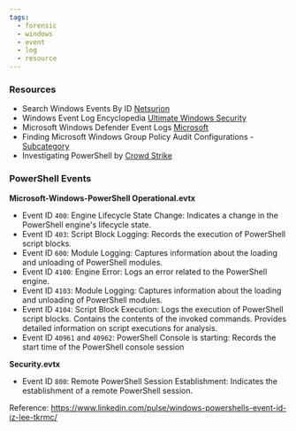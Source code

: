 ```yaml
---
tags:
  - forensic
  - windows
  - event
  - log
  - resource
---
```


### Resources
+ Search Windows Events By ID [Netsurion](https://kb.eventtracker.com/)  
+ Windows Event Log Encyclopedia [Ultimate Windows Security](https://www.ultimatewindowssecurity.com/securitylog/encyclopedia/default.aspx)
+ Microsoft Windows Defender Event Logs [Microsoft](https://learn.microsoft.com/en-us/defender-endpoint/troubleshoot-microsoft-defender-antivirus)
+ Finding Microsoft Windows Group Policy Audit Configurations - [Subcategory](https://learn.microsoft.com/en-us/openspecs/windows_protocols/ms-gpac/77878370-0712-47cd-997d-b07053429f6d)
+ Investigating PowerShell by [Crowd Strike](https://www.crowdstrike.com/blog/investigating-powershell-command-and-script-logging/)

### PowerShell Events
**Microsoft-Windows-PowerShell Operational.evtx**
+ Event ID `400`: Engine Lifecycle State Change: Indicates a change in the PowerShell engine's lifecycle state.
+ Event ID `403`: Script Block Logging: Records the execution of PowerShell script blocks.
+ Event ID `600`: Module Logging: Captures information about the loading and unloading of PowerShell modules.
+ Event ID `4100`: Engine Error: Logs an error related to the PowerShell engine.
+ Event ID `4103`: Module Logging: Captures information about the loading and unloading of PowerShell modules.
+ Event ID `4104`: Script Block Execution: Logs the execution of PowerShell script blocks. Contains the contents of the invoked commands. Provides detailed information on script executions for analysis.
+ Event ID `40961` and `40962`: PowerShell Console is starting: Records the start time of the PowerShell console session

**Security.evtx**
+ Event ID `800`: Remote PowerShell Session Establishment: Indicates the establishment of a remote PowerShell session.

Reference: https://www.linkedin.com/pulse/windows-powershells-event-id-iz-lee-tkrmc/